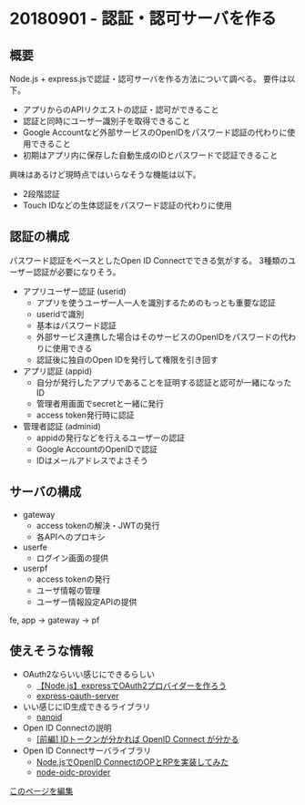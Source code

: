 20180901 - 認証・認可サーバを作る
=====

## 概要
Node.js + express.jsで認証・認可サーバを作る方法について調べる。
要件は以下。

* アプリからのAPIリクエストの認証・認可ができること
* 認証と同時にユーザー識別子を取得できること
* Google Accountなど外部サービスのOpenIDをパスワード認証の代わりに使用できること
* 初期はアプリ内に保存した自動生成のIDとパスワードで認証できること

興味はあるけど現時点ではいらなそうな機能は以下。

* 2段階認証
* Touch IDなどの生体認証をパスワード認証の代わりに使用

## 認証の構成
パスワード認証をベースとしたOpen ID Connectでできる気がする。
3種類のユーザー認証が必要になりそう。

* アプリユーザー認証 (userid)
  * アプリを使うユーザ一人一人を識別するためのもっとも重要な認証
  * useridで識別
  * 基本はパスワード認証
  * 外部サービス連携した場合はそのサービスのOpenIDをパスワードの代わりに使用できる
  * 認証後に独自のOpen IDを発行して権限を引き回す
* アプリ認証 (appid)
  * 自分が発行したアプリであることを証明する認証と認可が一緒になったID
  * 管理者用画面でsecretと一緒に発行
  * access token発行時に認証
* 管理者認証 (adminid)
  * appidの発行などを行えるユーザーの認証
  * Google AccountのOpenIDで認証
  * IDはメールアドレスでよさそう

## サーバの構成
* gateway
  * access tokenの解決・JWTの発行
  * 各APIへのプロキシ
* userfe
  * ログイン画面の提供
* userpf
  * access tokenの発行
  * ユーザ情報の管理
  * ユーザー情報設定APIの提供

fe, app -> gateway -> pf

## 使えそうな情報
* OAuth2ならいい感じにできるらしい
  * [【Node.js】expressでOAuth2プロバイダーを作ろう](https://qiita.com/seapolis/items/5f866e58784baf54f54c)
  * [express-oauth-server](https://www.npmjs.com/package/express-oauth-server)
* いい感じにID生成できるライブラリ
  * [nanoid](https://github.com/ai/nanoid)
* Open ID Connectの説明
  * [[前編] IDトークンが分かれば OpenID Connect が分かる](https://qiita.com/TakahikoKawasaki/items/8f0e422c7edd2d220e06#4-json-web-encryption-jwe)
* Open ID Connectサーバライブラリ
  * [Node.jsでOpenID ConnectのOPとRPを実装してみた](https://qiita.com/moomooya/items/97864e1078a3cc204c17)
  * [node-oidc-provider](https://github.com/panva/node-oidc-provider)

[このページを編集](https://github.com/demmys/demmys.github.io/edit/master/dev/20180901_authserver.md)
